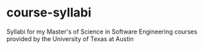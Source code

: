 # course-syllabi
Syllabi for my Master's of Science in Software Engineering courses provided by the University of Texas at Austin
